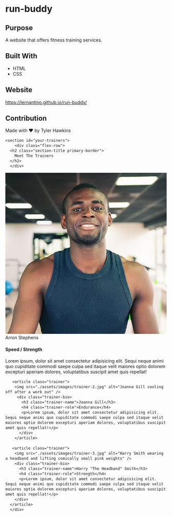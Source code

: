 # run-buddy

## Purpose
A website that offers fitness training services.

## Built With
* HTML
* CSS

## Website
https://lernantino.github.io/run-buddy/

## Contribution
Made with ❤️ by Tyler Hawkins  


    <section id="your-trainers">
        <div class="flex-row">
      <h2 class="section-title primary-border">
        Meet The Trainers
      </h2>
      </div>

<div class="trainers">
      <article class="trainer">
        <img src="./assets/images/trainer-1.jpg" alt="Arron Stephens in his workout clothes, ready to pump iron" />
        <div class="trainer-bio>
          <h3 class="trainer-name">Arron Stephens</h3>
          <h4 class="trainer-role">Speed / Strength</h4>
          <p>Lorem ipsum, dolor sit amet consectetur adipisicing elit. Sequi neque animi quo cupiditate commodi saepe culpa sed itaque velit maiores optio dolorem excepturi aperiam dolores, voluptatibus suscipit amet quis repellat!</p>
        </div>
      </article>
 
       <article class="trainer">
        <img src="./assets/images/trainer-2.jpg" alt="Joanna Gill cooling off after a work out" />
         <div class="trainer-bio>
           <h3 class="trainer-name">Joanna Gill</h3>
           <h4 class="trainer-role">Endurance</h4>
           <p>Lorem ipsum, dolor sit amet consectetur adipisicing elit. Sequi neque animi quo cupiditate commodi saepe culpa sed itaque velit maiores optio dolorem excepturi aperiam dolores, voluptatibus suscipit amet quis repellat!</p>
          </div>
        </article>

       <article class="trainer">
        <img src="./assets/images/trainer-3.jpg" alt="Harry Smith wearing a headband and lifting comically small pink weights" />
        <div class="trainer-bio>
          <h3 class="trainer-name">Harry "The Headband" Smith</h3>
          <h4 class="trainer-role">Strength</h4>
          <p>Lorem ipsum, dolor sit amet consectetur adipisicing elit. Sequi neque animi quo cupiditate commodi saepe culpa sed itaque velit maiores optio dolorem excepturi aperiam dolores, voluptatibus suscipit amet quis repellat!</p>
        </div>
      </article>
      </div>
 </section>